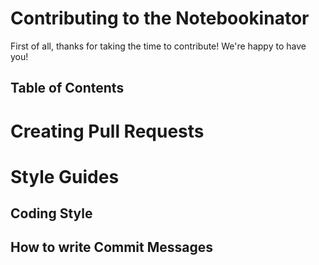 # Contributing to the Notebookinator

First of all, thanks for taking the time to contribute! We're happy to have you!

## Table of Contents

# Creating Pull Requests

# Style Guides

## Coding Style

## How to write Commit Messages
